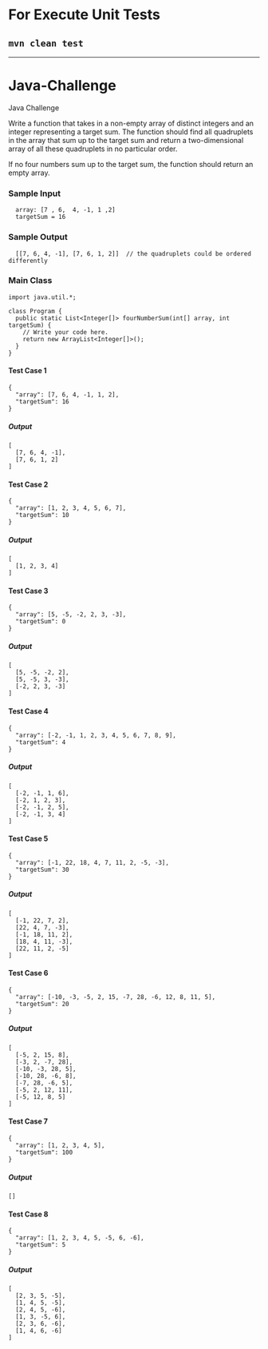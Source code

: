 # For Execute Unit Tests

`mvn clean test`
---

---
# Java-Challenge
Java Challenge

Write a function that takes in a non-empty array of distinct integers and an
integer representing a target sum. The function should find all quadruplets in
the array that sum up to the target sum and return a two-dimensional array of
all these quadruplets in no particular order.

If no four numbers sum up to the target sum, the function should return an
empty array.

### Sample Input
```
  array: [7 , 6,  4, -1, 1 ,2]
  targetSum = 16
```

### Sample Output

```
  [[7, 6, 4, -1], [7, 6, 1, 2]]  // the quadruplets could be ordered differently
```


### Main Class

```
import java.util.*;

class Program {
  public static List<Integer[]> fourNumberSum(int[] array, int targetSum) {
    // Write your code here.
    return new ArrayList<Integer[]>();
  }
}
```


#### Test Case 1
```
{
  "array": [7, 6, 4, -1, 1, 2],
  "targetSum": 16
}
```
##### Output
```
[
  [7, 6, 4, -1],
  [7, 6, 1, 2]
]
```
#### Test Case 2
```
{
  "array": [1, 2, 3, 4, 5, 6, 7],
  "targetSum": 10
}
```
##### Output
```
[
  [1, 2, 3, 4]
]
```
#### Test Case 3
```
{
  "array": [5, -5, -2, 2, 3, -3],
  "targetSum": 0
}
```
##### Output
```
[
  [5, -5, -2, 2],
  [5, -5, 3, -3],
  [-2, 2, 3, -3]
]
```
#### Test Case 4
```
{
  "array": [-2, -1, 1, 2, 3, 4, 5, 6, 7, 8, 9],
  "targetSum": 4
}
```
##### Output
```
[
  [-2, -1, 1, 6],
  [-2, 1, 2, 3],
  [-2, -1, 2, 5],
  [-2, -1, 3, 4]
]
```
#### Test Case 5
```
{
  "array": [-1, 22, 18, 4, 7, 11, 2, -5, -3],
  "targetSum": 30
}
```
##### Output
```
[
  [-1, 22, 7, 2],
  [22, 4, 7, -3],
  [-1, 18, 11, 2],
  [18, 4, 11, -3],
  [22, 11, 2, -5]
]
```
#### Test Case 6
```
{
  "array": [-10, -3, -5, 2, 15, -7, 28, -6, 12, 8, 11, 5],
  "targetSum": 20
}
```
##### Output
```
[
  [-5, 2, 15, 8],
  [-3, 2, -7, 28],
  [-10, -3, 28, 5],
  [-10, 28, -6, 8],
  [-7, 28, -6, 5],
  [-5, 2, 12, 11],
  [-5, 12, 8, 5]
]
```
#### Test Case 7
```
{
  "array": [1, 2, 3, 4, 5],
  "targetSum": 100
}
```
##### Output
```
[]
```
#### Test Case 8
```
{
  "array": [1, 2, 3, 4, 5, -5, 6, -6],
  "targetSum": 5
}
```
##### Output
```
[
  [2, 3, 5, -5],
  [1, 4, 5, -5],
  [2, 4, 5, -6],
  [1, 3, -5, 6],
  [2, 3, 6, -6],
  [1, 4, 6, -6]
]
```
